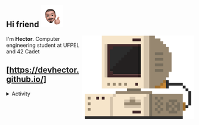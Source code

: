 







Hi friend <img src="./src/IMG-5048.PNG" height="60" width="60">
---

<img src="./src/retrocomputer0.2.gif" align="right" alt="retro computer" height="225" width="300">

<p> I'm <b>Hector</b>. Computer engineering student at UFPEL and 42 Cadet <br> </p>

<a href="https://devhector.github.io/" target="_blank">[https://devhector.github.io/]</a>
---

<p align="left">
  
  <details>
    <summary>Activity</summary>
  <img src="https://badge42.herokuapp.com/api/stats/hectfern?privacyEmail=true&darkmode=true&cursus=42cursus"></img>
  <img src="https://github-readme-stats.vercel.app/api/wakatime?username=devhector&layout=compact&theme=dracula"></img>
  </details>
  
</p>


<!--
**hectorhu17/hectorhu17** is a ✨ _special_ ✨ repository because its `README.md` (this file) appears on your GitHub profile.

Here are some ideas to get you started:

- 🔭 I’m currently working on ...
- 🌱 I’m currently learning ...
- 👯 I’m looking to collaborate on ...
- 🤔 I’m looking for help with ...
- 💬 Ask me about ...
- 📫 How to reach me: ...
- 😄 Pronouns: ...
- ⚡ Fun fact: ...
-->
